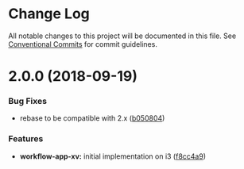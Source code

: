# Change Log

All notable changes to this project will be documented in this file.
See [Conventional Commits](https://conventionalcommits.org) for commit guidelines.

<a name="2.0.0"></a>
# 2.0.0 (2018-09-19)


### Bug Fixes

* rebase to be compatible with 2.x ([b050804](https://github.com/havardh/workflow/commit/b050804))


### Features

* **workflow-app-xv:** initial implementation on i3 ([f8cc4a9](https://github.com/havardh/workflow/commit/f8cc4a9))
